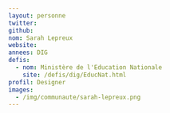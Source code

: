 ```yaml
---
layout: personne
twitter: 
github: 
nom: Sarah Lepreux
website: 
annees: DIG
defis: 
  - nom: Ministère de l'Education Nationale
    site: /defis/dig/EducNat.html
profil: Designer
images:
  - /img/communaute/sarah-lepreux.png
---
```


